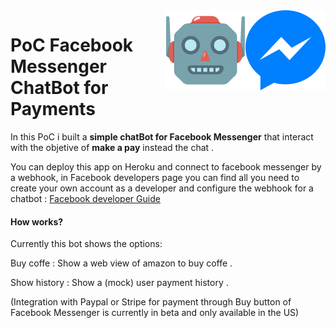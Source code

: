 <img src="messenger.png" align="right" />
<img src="bot.png" align="right" />

# PoC Facebook Messenger ChatBot for Payments

In this PoC i built a **simple chatBot for Facebook Messenger** that interact with the objetive of **make a pay** instead the chat . 

You can deploy this app on Heroku and connect to facebook messenger by a webhook, in Facebook developers page you can find all you need to create your own account as a developer and configure the webhook for a chatbot : 
[Facebook developer Guide][1]

#### How works?

Currently this bot shows the options: 

Buy coffe : Show a web view of amazon to buy coffe .

Show history : Show a (mock) user payment history .

(Integration with Paypal or Stripe for payment through Buy button of Facebook Messenger is currently in beta and only available in the US)



[1]: https://developers.facebook.com/docs/messenger-platform/getting-started